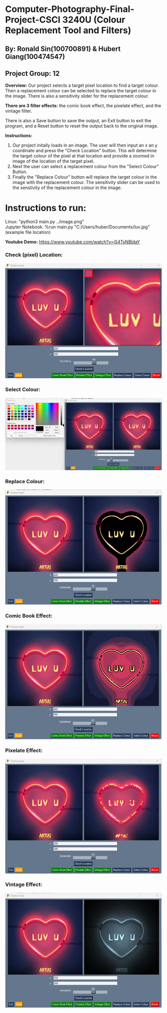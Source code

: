 # Computer-Photography-Final-Project-CSCI 3240U (Colour Replacement Tool and Filters)
## By: Ronald Sin(100700891) & Hubert Giang(100474547)
## Project Group: 12 	
**Overview:**
Our project selects a target pixel location to find a target colour. Then a replacement colour can be selected to replace the target colour in the image. There is also a sensitivity slider for the replacement colour.

**There are 3 filter effects:** the comic book effect, the pixelate effect, and the vintage filter.<br />

There is also a Save button to save the output, an Exit button to exit the program, and a Reset button to reset the output back to the original image.

**Instructions:**
 1. Our project initally loads in an image. The user will then input an x an y coordinate and press the "Check Location" button. This will determine the target colour of the pixel at that location and provide a zoomed in image of the location of the target pixel. 
 2. Next the user can select a replacement colour from the "Select Colour" Button. 
 3. Finally the "Replace Colour" button will replace the target colour in the image with the replacement colour. The sensitivity slider can be used to the senstivity of the replacement colour in the image. 
 
 
# Instructions to run:

Linux: "python3 main.py ../image.png"<br />
Jupyter Notebook: %run main.py "C:/Users/huber/Documents/luv.jpg" (example file location)

**Youtube Demo:** https://www.youtube.com/watch?v=jS4TsNBldaY

### Check (pixel) Location:
![Model](https://github.com/TheHub5/Computer-Photography-Final-Project/blob/main/Computer_Photography_Project_Images/location.png)
### Select Colour:
![Model](https://github.com/TheHub5/Computer-Photography-Final-Project/blob/main/Computer_Photography_Project_Images/select_colour.png)
### Replace Colour:
![Model](https://github.com/TheHub5/Computer-Photography-Final-Project/blob/main/Computer_Photography_Project_Images/Colour_Replace.png)
### Comic Book Effect:
![Model](https://github.com/TheHub5/Computer-Photography-Final-Project/blob/main/Computer_Photography_Project_Images/Comic.png)
### Pixelate Effect:
![Model](https://github.com/TheHub5/Computer-Photography-Final-Project/blob/main/Computer_Photography_Project_Images/Pixel.png)
### Vintage Effect:
![Model](https://github.com/TheHub5/Computer-Photography-Final-Project/blob/main/Computer_Photography_Project_Images/Vintage.png)
